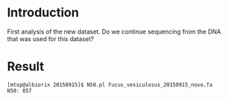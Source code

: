 # Introduction
First analysis of the new dataset. Do we continue sequencing from the DNA that was used for this dataset?

# Result

`[mtop@albiorix 20150915]$ N50.pl Fucus_vesiculosus_20150915_novo.fa
N50: 857`

